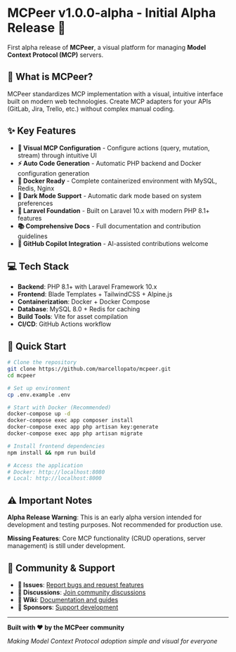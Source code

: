 # MCPeer v1.0.0-alpha - Initial Alpha Release 🚀

First alpha release of **MCPeer**, a visual platform for managing **Model Context Protocol (MCP)** servers.

## 🎯 What is MCPeer?

MCPeer standardizes MCP implementation with a visual, intuitive interface built on modern web technologies. Create MCP adapters for your APIs (GitLab, Jira, Trello, etc.) without complex manual coding.

## ✨ Key Features

- **🎨 Visual MCP Configuration** - Configure actions (query, mutation, stream) through intuitive UI
- **⚡ Auto Code Generation** - Automatic PHP backend and Docker configuration generation  
- **🐳 Docker Ready** - Complete containerized environment with MySQL, Redis, Nginx
- **🌙 Dark Mode Support** - Automatic dark mode based on system preferences
- **🔧 Laravel Foundation** - Built on Laravel 10.x with modern PHP 8.1+ features
- **📚 Comprehensive Docs** - Full documentation and contribution guidelines
- **🤖 GitHub Copilot Integration** - AI-assisted contributions welcome

## 💻 Tech Stack

- **Backend**: PHP 8.1+ with Laravel Framework 10.x
- **Frontend**: Blade Templates + TailwindCSS + Alpine.js  
- **Containerization**: Docker + Docker Compose
- **Database**: MySQL 8.0 + Redis for caching
- **Build Tools**: Vite for asset compilation
- **CI/CD**: GitHub Actions workflow

## 🚀 Quick Start

```bash
# Clone the repository
git clone https://github.com/marcellopato/mcpeer.git
cd mcpeer

# Set up environment
cp .env.example .env

# Start with Docker (Recommended)
docker-compose up -d
docker-compose exec app composer install
docker-compose exec app php artisan key:generate
docker-compose exec app php artisan migrate

# Install frontend dependencies
npm install && npm run build

# Access the application
# Docker: http://localhost:8080
# Local: http://localhost:8000
```

## ⚠️ Important Notes

**Alpha Release Warning**: This is an early alpha version intended for development and testing purposes. Not recommended for production use.

**Missing Features**: Core MCP functionality (CRUD operations, server management) is still under development.

## 🤝 Community & Support

- **🐛 Issues**: [Report bugs and request features](https://github.com/marcellopato/mcpeer/issues)
- **💬 Discussions**: [Join community discussions](https://github.com/marcellopato/mcpeer/discussions)  
- **📖 Wiki**: [Documentation and guides](https://github.com/marcellopato/mcpeer/wiki)
- **💖 Sponsors**: [Support development](https://github.com/sponsors/marcellopato)

---

**Built with ❤️ by the MCPeer community**

*Making Model Context Protocol adoption simple and visual for everyone*
